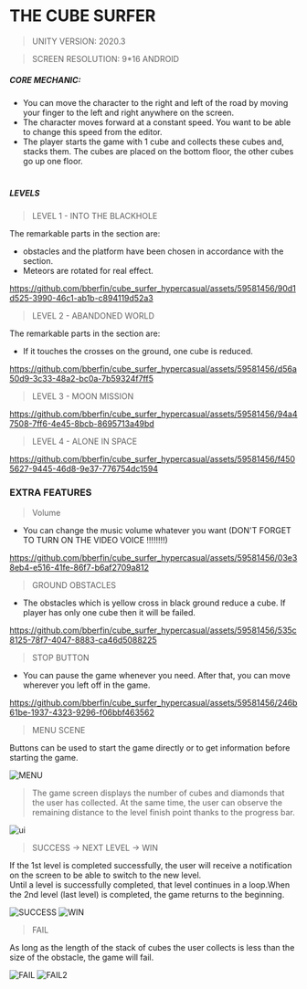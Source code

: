 # THE CUBE SURFER
>UNITY VERSION: 2020.3

>SCREEN RESOLUTION: 9*16 ANDROID
##### CORE MECHANIC: 

- You can move the character to the right and left of the road by moving your finger to the left and right anywhere on the screen.
- The character moves forward at a constant speed. You want to be able to change this speed from the editor.
- The player starts the game with 1 cube and collects these cubes and, stacks them. The cubes are placed on the bottom floor, the other cubes go up one floor.
# 
##### LEVELS 

>LEVEL 1 - INTO THE BLACKHOLE 

The remarkable parts in the section are: 
- obstacles and the platform have been chosen in accordance with the section. 
- Meteors are rotated for real effect.


https://github.com/bberfin/cube_surfer_hypercasual/assets/59581456/90d1d525-3990-46c1-ab1b-c894119d52a3



>LEVEL 2 - ABANDONED WORLD

The remarkable parts in the section are:
- If it touches the crosses on the ground, one cube is reduced.



https://github.com/bberfin/cube_surfer_hypercasual/assets/59581456/d56a50d9-3c33-48a2-bc0a-7b59324f7ff5


>LEVEL 3 - MOON MISSION



https://github.com/bberfin/cube_surfer_hypercasual/assets/59581456/94a47508-7ff6-4e45-8bcb-8695713a49bd



>LEVEL 4 - ALONE IN SPACE



https://github.com/bberfin/cube_surfer_hypercasual/assets/59581456/f4505627-9445-46d8-9e37-776754dc1594



### EXTRA FEATURES

>Volume

- You can change the music volume whatever you want (DON'T FORGET TO TURN ON THE VIDEO VOICE !!!!!!!!)



https://github.com/bberfin/cube_surfer_hypercasual/assets/59581456/03e38eb4-e516-41fe-86f7-b6af2709a812


>GROUND OBSTACLES

- The obstacles which is yellow cross in black ground reduce a cube. If player has only one cube then it will be failed.




https://github.com/bberfin/cube_surfer_hypercasual/assets/59581456/535c8125-78f7-4047-8883-ca46d5088225




>STOP BUTTON
- You can pause the game whenever you need. After that, you can move wherever you left off in the game.


https://github.com/bberfin/cube_surfer_hypercasual/assets/59581456/246b61be-1937-4323-9296-f06bbf463562



>MENU SCENE

Buttons can be used to start the game directly or to get information before starting the game.

![MENU](https://user-images.githubusercontent.com/72701330/203378577-48802d9d-24bb-43fb-8c07-001a17f55ff5.gif)

>The game screen displays the number of cubes and diamonds that the user has collected.
At the same time, the user can observe the remaining distance to the level finish point thanks to the progress bar.

![ui](https://user-images.githubusercontent.com/72701330/203394616-68f7a8f6-b325-4373-864e-3fd937329f11.png)


>SUCCESS -> NEXT LEVEL -> WIN

If the 1st level is completed successfully, the user will receive a notification on the screen to be able to switch to the new level.                                   
Until a level is successfully completed, that level continues in a loop.When the 2nd level (last level) is completed, the game returns to the beginning.                                    

![SUCCESS](https://user-images.githubusercontent.com/72701330/203390091-0d2f7d50-abb2-4ce7-8777-424c0ba5f926.gif) 
![WIN](https://user-images.githubusercontent.com/72701330/203390172-1e3368dd-d2c9-439a-baa5-77893fdfb7d5.gif)


>FAIL

As long as the length of the stack of cubes the user collects is less than the size of the obstacle, the game will fail.

![FAIL](https://user-images.githubusercontent.com/72701330/203380935-aafea271-81ad-40e8-852d-0cfa5f452f77.gif) 
![FAIL2](https://user-images.githubusercontent.com/72701330/203387664-66a8cff5-2c48-4fec-89bf-92111d929c01.gif)

